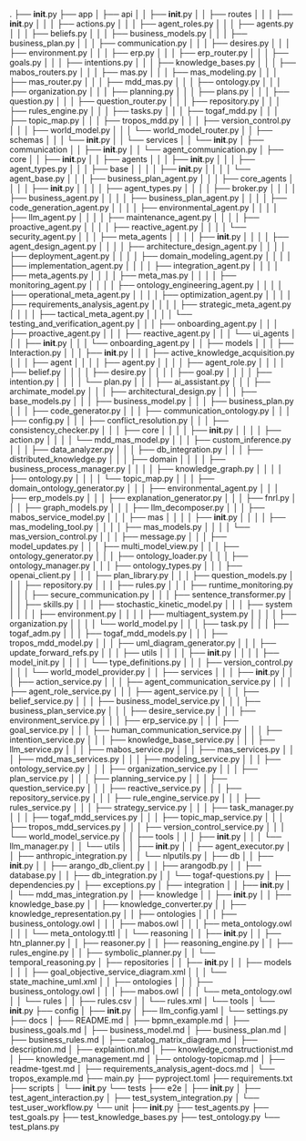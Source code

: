 .
├── __init__.py
├── app
│   ├── api
│   │   ├── __init__.py
│   │   ├── routes
│   │   │   ├── __init__.py
│   │   │   ├── actions.py
│   │   │   ├── agent_roles.py
│   │   │   ├── agents.py
│   │   │   ├── beliefs.py
│   │   │   ├── business_models.py
│   │   │   ├── business_plan.py
│   │   │   ├── communication.py
│   │   │   ├── desires.py
│   │   │   ├── environment.py
│   │   │   ├── erp.py
│   │   │   ├── erp_router.py
│   │   │   ├── goals.py
│   │   │   ├── intentions.py
│   │   │   ├── knowledge_bases.py
│   │   │   ├── mabos_routers.py
│   │   │   ├── mas.py
│   │   │   ├── mas_modeling.py
│   │   │   ├── mas_router.py
│   │   │   ├── mdd_mas.py
│   │   │   ├── ontology.py
│   │   │   ├── organization.py
│   │   │   ├── planning.py
│   │   │   ├── plans.py
│   │   │   ├── question.py
│   │   │   ├── question_router.py
│   │   │   ├── repository.py
│   │   │   ├── rules_engine.py
│   │   │   ├── tasks.py
│   │   │   ├── togaf_mdd.py
│   │   │   ├── topic_map.py
│   │   │   ├── tropos_mdd.py
│   │   │   ├── version_control.py
│   │   │   ├── world_model.py
│   │   │   └── world_model_router.py
│   │   ├── schemas
│   │   │   └── __init__.py
│   │   └── services
│   │       └── __init__.py
│   ├── communication
│   │   ├── __init__.py
│   │   └── agent_communication.py
│   ├── core
│   │   ├── __init__.py
│   │   ├── agents
│   │   │   ├── __init__.py
│   │   │   ├── agent_types.py
│   │   │   ├── base
│   │   │   │   ├── __init__.py
│   │   │   │   └── agent_base.py
│   │   │   ├── business_plan_agent.py
│   │   │   ├── core_agents
│   │   │   │   ├── __init__.py
│   │   │   │   ├── agent_types.py
│   │   │   │   ├── broker.py
│   │   │   │   ├── business_agent.py
│   │   │   │   ├── business_plan_agent.py
│   │   │   │   ├── code_generation_agent.py
│   │   │   │   ├── environmental_agent.py
│   │   │   │   ├── llm_agent.py
│   │   │   │   ├── maintenance_agent.py
│   │   │   │   ├── proactive_agent.py
│   │   │   │   ├── reactive_agent.py
│   │   │   │   └── security_agent.py
│   │   │   ├── meta_agents
│   │   │   │   ├── __init__.py
│   │   │   │   ├── agent_design_agent.py
│   │   │   │   ├── architecture_design_agent.py
│   │   │   │   ├── deployment_agent.py
│   │   │   │   ├── domain_modeling_agent.py
│   │   │   │   ├── implementation_agent.py
│   │   │   │   ├── integration_agent.py
│   │   │   │   ├── meta_agents.py
│   │   │   │   ├── meta_mas.py
│   │   │   │   ├── monitoring_agent.py
│   │   │   │   ├── ontology_engineering_agent.py
│   │   │   │   ├── operational_meta_agent.py
│   │   │   │   ├── optimization_agent.py
│   │   │   │   ├── requirements_analysis_agent.py
│   │   │   │   ├── strategic_meta_agent.py
│   │   │   │   ├── tactical_meta_agent.py
│   │   │   │   └── testing_and_verification_agent.py
│   │   │   ├── onboarding_agent.py
│   │   │   ├── proactive_agent.py
│   │   │   ├── reactive_agent.py
│   │   │   └── ui_agents
│   │   │       ├── __init__.py
│   │   │       └── onboarding_agent.py
│   │   ├── models
│   │   │   ├── Interaction.py
│   │   │   ├── __init__.py
│   │   │   ├── active_knowledge_acquisition.py
│   │   │   ├── agent
│   │   │   │   ├── agent.py
│   │   │   │   ├── agent_role.py
│   │   │   │   ├── belief.py
│   │   │   │   ├── desire.py
│   │   │   │   ├── goal.py
│   │   │   │   ├── intention.py
│   │   │   │   └── plan.py
│   │   │   ├── ai_assistant.py
│   │   │   ├── archimate_model.py
│   │   │   ├── architectural_design.py
│   │   │   ├── base_models.py
│   │   │   ├── business_model.py
│   │   │   ├── business_plan.py
│   │   │   ├── code_generator.py
│   │   │   ├── communication_ontology.py
│   │   │   ├── config.py
│   │   │   ├── conflict_resolution.py
│   │   │   ├── consistency_checker.py
│   │   │   ├── core
│   │   │   │   ├── __init__.py
│   │   │   │   ├── action.py
│   │   │   │   └── mdd_mas_model.py
│   │   │   ├── custom_inference.py
│   │   │   ├── data_analyzer.py
│   │   │   ├── db_integration.py
│   │   │   ├── distributed_knowledge.py
│   │   │   ├── domain
│   │   │   │   ├── business_process_manager.py
│   │   │   │   ├── knowledge_graph.py
│   │   │   │   ├── ontology.py
│   │   │   │   └── topic_map.py
│   │   │   ├── domain_ontology_generator.py
│   │   │   ├── environmental_agent.py
│   │   │   ├── erp_models.py
│   │   │   ├── explanation_generator.py
│   │   │   ├── fnrl.py
│   │   │   ├── graph_models.py
│   │   │   ├── llm_decomposer.py
│   │   │   ├── mabos_service_model.py
│   │   │   ├── mas
│   │   │   │   ├── __init__.py
│   │   │   │   ├── mas_modeling_tool.py
│   │   │   │   ├── mas_models.py
│   │   │   │   └── mas_version_control.py
│   │   │   ├── message.py
│   │   │   ├── model_updates.py
│   │   │   ├── multi_model_view.py
│   │   │   ├── ontology_generator.py
│   │   │   ├── ontology_loader.py
│   │   │   ├── ontology_manager.py
│   │   │   ├── ontology_types.py
│   │   │   ├── openai_client.py
│   │   │   ├── plan_library.py
│   │   │   ├── question_models.py
│   │   │   ├── repository.py
│   │   │   ├── rules.py
│   │   │   ├── runtime_monitoring.py
│   │   │   ├── secure_communication.py
│   │   │   ├── sentence_transformer.py
│   │   │   ├── skills.py
│   │   │   ├── stochastic_kinetic_model.py
│   │   │   ├── system
│   │   │   │   ├── environment.py
│   │   │   │   ├── multiagent_system.py
│   │   │   │   ├── organization.py
│   │   │   │   └── world_model.py
│   │   │   ├── task.py
│   │   │   ├── togaf_adm.py
│   │   │   ├── togaf_mdd_models.py
│   │   │   ├── tropos_mdd_model.py
│   │   │   ├── uml_diagram_generator.py
│   │   │   ├── update_forward_refs.py
│   │   │   ├── utils
│   │   │   │   ├── __init__.py
│   │   │   │   ├── model_init.py
│   │   │   │   └── type_definitions.py
│   │   │   ├── version_control.py
│   │   │   └── world_model_provider.py
│   │   ├── services
│   │   │   ├── __init__.py
│   │   │   ├── action_service.py
│   │   │   ├── agent_communication_service.py
│   │   │   ├── agent_role_service.py
│   │   │   ├── agent_service.py
│   │   │   ├── belief_service.py
│   │   │   ├── business_model_service.py
│   │   │   ├── business_plan_service.py
│   │   │   ├── desire_service.py
│   │   │   ├── environment_service.py
│   │   │   ├── erp_service.py
│   │   │   ├── goal_service.py
│   │   │   ├── human_communication_service.py
│   │   │   ├── intention_service.py
│   │   │   ├── knowledge_base_service.py
│   │   │   ├── llm_service.py
│   │   │   ├── mabos_service.py
│   │   │   ├── mas_services.py
│   │   │   ├── mdd_mas_services.py
│   │   │   ├── modeling_service.py
│   │   │   ├── ontology_service.py
│   │   │   ├── organization_service.py
│   │   │   ├── plan_service.py
│   │   │   ├── planning_service.py
│   │   │   ├── question_service.py
│   │   │   ├── reactive_service.py
│   │   │   ├── repository_service.py
│   │   │   ├── rule_engine_service.py
│   │   │   ├── rules_service.py
│   │   │   ├── strategy_service.py
│   │   │   ├── task_manager.py
│   │   │   ├── togaf_mdd_services.py
│   │   │   ├── topic_map_service.py
│   │   │   ├── tropos_mdd_services.py
│   │   │   ├── version_control_service.py
│   │   │   └── world_model_service.py
│   │   ├── tools
│   │   │   ├── __init__.py
│   │   │   └── llm_manager.py
│   │   └── utils
│   │       ├── __init__.py
│   │       ├── agent_executor.py
│   │       ├── anthropic_integration.py
│   │       └── nlputils.py
│   ├── db
│   │   ├── __init__.py
│   │   ├── arango_db_client.py
│   │   ├── arangodb.py
│   │   ├── database.py
│   │   ├── db_integration.py
│   │   └── togaf-questions.py
│   ├── dependencies.py
│   ├── exceptions.py
│   ├── integration
│   │   ├── __init__.py
│   │   └── mdd_mas_integration.py
│   ├── knowledge
│   │   ├── __init__.py
│   │   ├── knowledge_base.py
│   │   ├── knowledge_converter.py
│   │   ├── knowledge_representation.py
│   │   ├── ontologies
│   │   │   ├── business_ontology.owl
│   │   │   ├── mabos.owl
│   │   │   ├── meta_ontology.owl
│   │   │   └── meta_ontology.ttl
│   │   └── reasoning
│   │       ├── __init__.py
│   │       ├── htn_planner.py
│   │       ├── reasoner.py
│   │       ├── reasoning_engine.py
│   │       ├── rules_engine.py
│   │       ├── symbolic_planner.py
│   │       └── temporal_reasoning.py
│   ├── repositories
│   │   ├── __init__.py
│   │   ├── models
│   │   │   ├── goal_objective_service_diagram.xml
│   │   │   └── state_machine_uml.xml
│   │   ├── ontologies
│   │   │   ├── business_ontology.owl
│   │   │   ├── mabos.owl
│   │   │   └── meta_ontology.owl
│   │   └── rules
│   │       ├── rules.csv
│   │       └── rules.xml
│   └── tools
│       └── __init__.py
├── config
│   ├── __init__.py
│   ├── llm_config.yaml
│   └── settings.py
├── docs
│   ├── README.md
│   ├── bpmn_example.md
│   ├── business_goals.md
│   ├── business_model.md
│   ├── business_plan.md
│   ├── business_rules.md
│   ├── catalog_matrix_diagram.md
│   ├── description.md
│   ├── explaintion.md
│   ├── knowledge_constructionist.md
│   ├── knowledge_management.md
│   ├── ontology-topicmap.md
│   ├── readme-tgest.md
│   ├── requirements_analysis_agent-docs.md
│   └── tropos_example.md
├── main.py
├── pyproject.toml
├── requirements.txt
├── scripts
│   └── __init__.py
└── tests
    ├── e2e
    │   ├── __init__.py
    │   ├── test_agent_interaction.py
    │   ├── test_system_integration.py
    │   └── test_user_workflow.py
    └── unit
        ├── __init__.py
        ├── test_agents.py
        ├── test_goals.py
        ├── test_knowledge_bases.py
        ├── test_ontology.py
        └── test_plans.py